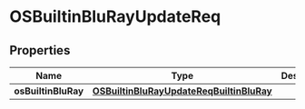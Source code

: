 # OSBuiltinBluRayUpdateReq

## Properties
Name | Type | Description | Notes
------------ | ------------- | ------------- | -------------
**osBuiltinBluRay** | [**OSBuiltinBluRayUpdateReqBuiltinBluRay**](OSBuiltinBluRayUpdateReqBuiltinBluRay.md) |  |  [optional]

